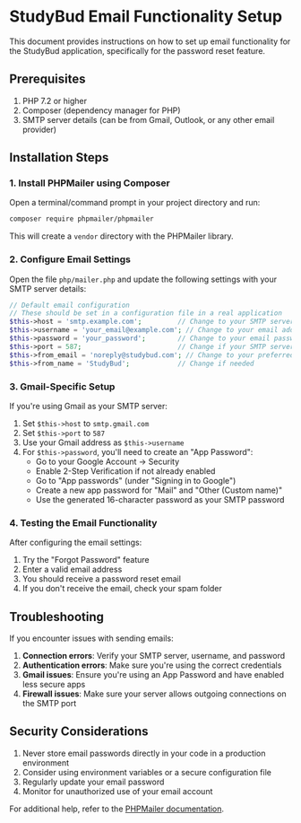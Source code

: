 # StudyBud Email Functionality Setup

This document provides instructions on how to set up email functionality for the StudyBud application, specifically for the password reset feature.

## Prerequisites

1. PHP 7.2 or higher
2. Composer (dependency manager for PHP)
3. SMTP server details (can be from Gmail, Outlook, or any other email provider)

## Installation Steps

### 1. Install PHPMailer using Composer

Open a terminal/command prompt in your project directory and run:

```bash
composer require phpmailer/phpmailer
```

This will create a `vendor` directory with the PHPMailer library.

### 2. Configure Email Settings

Open the file `php/mailer.php` and update the following settings with your SMTP server details:

```php
// Default email configuration
// These should be set in a configuration file in a real application
$this->host = 'smtp.example.com';         // Change to your SMTP server (e.g., smtp.gmail.com)
$this->username = 'your_email@example.com'; // Change to your email address
$this->password = 'your_password';        // Change to your email password or app password
$this->port = 587;                        // Change if your SMTP server uses a different port
$this->from_email = 'noreply@studybud.com'; // Change to your preferred "from" email
$this->from_name = 'StudyBud';            // Change if needed
```

### 3. Gmail-Specific Setup

If you're using Gmail as your SMTP server:

1. Set `$this->host` to `smtp.gmail.com`
2. Set `$this->port` to `587`
3. Use your Gmail address as `$this->username`
4. For `$this->password`, you'll need to create an "App Password":
   - Go to your Google Account → Security
   - Enable 2-Step Verification if not already enabled
   - Go to "App passwords" (under "Signing in to Google")
   - Create a new app password for "Mail" and "Other (Custom name)"
   - Use the generated 16-character password as your SMTP password

### 4. Testing the Email Functionality

After configuring the email settings:

1. Try the "Forgot Password" feature
2. Enter a valid email address
3. You should receive a password reset email
4. If you don't receive the email, check your spam folder

## Troubleshooting

If you encounter issues with sending emails:

1. **Connection errors**: Verify your SMTP server, username, and password
2. **Authentication errors**: Make sure you're using the correct credentials
3. **Gmail issues**: Ensure you're using an App Password and have enabled less secure apps
4. **Firewall issues**: Make sure your server allows outgoing connections on the SMTP port

## Security Considerations

1. Never store email passwords directly in your code in a production environment
2. Consider using environment variables or a secure configuration file
3. Regularly update your email password
4. Monitor for unauthorized use of your email account

For additional help, refer to the [PHPMailer documentation](https://github.com/PHPMailer/PHPMailer/blob/master/README.md).
